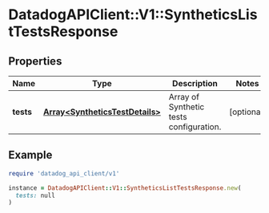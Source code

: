 # DatadogAPIClient::V1::SyntheticsListTestsResponse

## Properties

| Name | Type | Description | Notes |
| ---- | ---- | ----------- | ----- |
| **tests** | [**Array&lt;SyntheticsTestDetails&gt;**](SyntheticsTestDetails.md) | Array of Synthetic tests configuration. | [optional] |

## Example

```ruby
require 'datadog_api_client/v1'

instance = DatadogAPIClient::V1::SyntheticsListTestsResponse.new(
  tests: null
)
```

